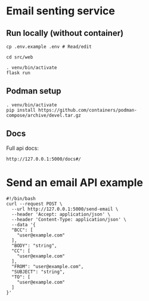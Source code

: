 # Email senting service

## Run locally (without container)

```
cp .env.example .env # Read/edit

cd src/web

. venv/bin/activate
flask run
```

## Podman setup

```
. venv/bin/activate
pip install https://github.com/containers/podman-compose/archive/devel.tar.gz
```

## Docs
Full api docs:
```
http://127.0.0.1:5000/docs#/
```


# Send an email API example

```
#!/bin/bash
curl --request POST \
  --url http://127.0.0.1:5000/send-email \
  --header 'Accept: application/json' \
  --header 'Content-Type: application/json' \
  --data '{
  "BCC": [
    "user@example.com"
  ],
  "BODY": "string",
  "CC": [
    "user@example.com"
  ],
  "FROM": "user@example.com",
  "SUBJECT": "string",
  "TO": [
    "user@example.com"
  ]
}'

```
